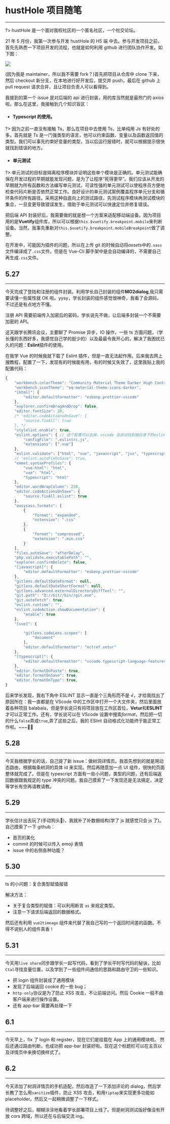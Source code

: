 # hustHole 项目随笔

---

?> hustHole 是一个面对我校社区的一个匿名社区，一个社交论坛。

21 年 5 月份，我第一次参与开发 hustHole 的 H5 端 中去。参与开发项目之前，首先先熟悉一下项目开发的流程，也就是如何利用 github 进行团队协作开发。如下图：

![](./imgs/gitprocession.jpg)

(因为我是 maintainer，所以我不需要 fork？)首先把项目从仓库中 clone 下来，然后 checkout 新分支，在本地进行好开发后，提交并 push，最后在 github 上 pull request 请求合并，且让项目负责人可以看得到。

我接到的第一个 issue 是对后端的 api 进行封装，用的库当然就是最热门的 axios 啦。那么在这里，我接触到几个知识盲区：

- #### Typescript 的使用。

?> 因为之前一直没有接触 Ts，那么在项目中去使用 Ts，比单纯用 Js 有好处的多。首先就是 Ts 是一门强类型的语言，他可以约束函数、变量以及函数返回值的类型。我们可以事先约束好变量的类型，当以后运行报错时，就可以根据提示很快就找到错误的地方。

- #### 单元测试

?> 单元测试的目标是隔离程序模块并证明这些单个模块是正确的。单元测试能确保在开发过程的早期就能发现问题，是为了让程序“死得更早”。我们应该从开发的早期就为所有函数和方法编写单元测试，可读性强的单元测试可以使程序员方便地检查代码片断是否依然正常工作。良好设计的单元测试案例覆盖程序单元分支和循环条件的所有路径。采用这种自底向上的测试路径，先测试程序模块再测试模块的集合，一旦变更导致错误发生，借助于单元测试可以快速定位并修复错误。

把后端 API 封装好后，我需要做的就是想一个方案来适配移动端设备。因为项目用的是**Vuetify**组件库，所以可以根据`this.$vuetify.breakpoint.mobile`来判断设备。当然，我事先重新对`this.$vuetify.breakpoint.mobileBreakpoint`做了调整。

在开发中，可能因为插件的问题，所以在上传 git 的时候自动将*assets*中的`.sass`文件编译成了`.css`文件。但是在 Vue-Cli 脚手架中是会自动编译的，不需要自己再生成`.css`文件。

## 5.27

---

今天完成了登陆和注册的组件封装。利用学长自己封装的组件**MO2dialog**,我只需要读懂一些属性就 OK 啦。yysy，学长封装的组件感觉很神奇，我看了会源码，不过还是有点地方不懂。

注册 API 需要前端传入加密后的密码，学长说先不做，让后端多封装一个不需要加密的 API。

这天跟学长腾讯会议，主要聊了 Promise 异步，IO 操作，一些 ts 方面问题，（学长懂的东西好多，我感觉自己学的挺少的）以及最最令我开心的，解决了我困扰已久的问题：**Eslint**插件的使用。

在我学 Vue 的时候我就下载了 Eslint 插件，但是一直无法起作用。后来我去网上搜教程，配置了一下，发现有的时候能有用，有的时候又失效了，这里我贴上我的配置代码：

```js
{
    "workbench.colorTheme": "Community Material Theme Darker High Contrast",
    "workbench.iconTheme": "eq-material-theme-icons-darker",
    "[html]": {
        "editor.defaultFormatter": "esbenp.prettier-vscode"
    },
    "explorer.confirmDragAndDrop": false,
    "editor.fontSize": 20,
    /* "editor.codeActionsOnSave": {
        "source.fixAll": true
    }, */
    "stylelint.enable": true,
    "eslint.options": { // 这个配置可以去掉，vscode 会自动找到根目录下的eslint配置文件， 如果配置了，名字必须对上，不然eslint检测不生效
        "configFile": ".eslintrc.js",
        "extensions": [".vue"]
    },
    "eslint.validate": ["html", "vue", "javascript", "jsx", "typescript"],
    // "eslint.autoFixOnSave": true,
    "emmet.syntaxProfiles": {
        "vue-html": "html",
        "vue": "html",
        "typescript": "html"
    },
    "editor.wordWrapColumn": 220,
    "editor.codeActionsOnSave": {
        "source.fixAll.eslint": true
    },
    "easysass.formats": [
        {
            "format": "expanded",
            "extension": ".css"
        },
        {
            "format": "compressed",
            "extension": ".min.css"
        }
    ],
    "files.autoSave": "afterDelay",
    "php.validate.executablePath": "",
    "explorer.confirmDelete": false,
    "[javascript]": {
        "editor.defaultFormatter": "esbenp.prettier-vscode"
    },
    "gitlens.defaultDateFormat": null,
    "gitlens.defaultDateShortFormat": null,
    "gitlens.advanced.externalDirectoryDiffTool": "",
    "git.path": "D://Git//bin//git.exe",
    "git.autofetch": true,
    "eslint.runtime": "",
    "eslint.codeAction.showDocumentation": {
        "enable": true
    },
    "[vue]": {

        "gitlens.codeLens.scopes": [
            "document"
        ],
        "editor.defaultFormatter": "octref.vetur"
    },
    "[typescript]": {
        "editor.defaultFormatter": "vscode.typescript-language-features"
    },
    "editor.formatOnPaste": true,
    "editor.formatOnSave": true,
    "editor.formatOnType": true,
}
```

后来学长发现，我右下角中 ESLINT 显示一直是个三角形而不是 √，才给我找出了原因所在：我一直都是在 VScode 中的工作区中打开一个大文件夹，然后里面放着各种项目 balabala，但是学长说只有将项目放在工作区首位，**Vetur**和**ESLINT**才可以正常工作。还有，学长说可以在 VScode 设置中搜索*format*，然后把一切的什么`false`弄成`true`,弄了这些之后，我的 ESlint 自动格式化功能终于能正常工作啦。~~~&#x1F308;&#x1F308;

## 5.28

---

今天我根据学长的话，自己提了新 issue：做树洞详情页。我首先想到的就是用动态路由，根据每条树洞的具体 id 来实现。然后再随意加一点 UI 组件，很快的页面整体就完成了。但是在 typescript 方面有一些小问题，类型的问题，还有后端返回数据跟我规定的 type 冲突的问题。我自己摸索了一下发现还是无法搞定，决定等学长有空再请教请教。

## 5.29

---

学长估计出去玩了(手动狗头&#x1F349;)，我就补了补数据结构(学了 js 就感觉只会 js 了)。自己摸索了一下 github：

- 首页的美化
- commit 的时候可以传入 emoji 表情
- issue 中的右侧各种功能？

## 5.30

---

ts 的小问题：复合类型赋值报错

解决方法：

- 关于复合类型的赋值：可以利用断言 `as` 来规定类型。
- 注意一下请求后端返回的数据格式。

然后还有利用 `vue2timeago` 组件来代替了我自己写的一个返回时间差的函数。不得不说别人的组件真香！

## 5.31

---

今天用`live share`同步跟学长一起写代码，看到了学长平时写代码的秘诀，比如 `Ctal`寻找变量位置，以及学到了一些组件间通信的思路和路由守卫的一些知识。

- 把 login 组件封装成了通用模块
- 发现了后端返回 cookie 的一些 bug；
- `http-only`协议是为了防止 XSS 攻击，不让前端访问。然后 Cookie 一般不由客户端来进行操作设置。
- 还有 app-bar 需要再处理一下

## 6.1

---

今天早上，fix 了 login 和 register，现在它们是挂载在 App 上的通用模块啦。
然后还通过路由判断，也成功把 app-bar 封装好啦。现在这个标题栏可以在主页以及详情页中来换切换样式了。

## 6.2

---

今天添加了树洞详情页的手机适配，然后改造了一下添加评论的 dialog，然后学长教了怎么用`sanitize`插件，防止 XSS 攻击，和用`tiptap`来实现更多功能如 placeholder。然后又一起稍微调整了一下样式。

待调整好之后，糊糊涂涂地看着学长部署项目上线了。但是树洞测试版好像没有开放 cors 跨域，所以还在与后端交流 ing。
